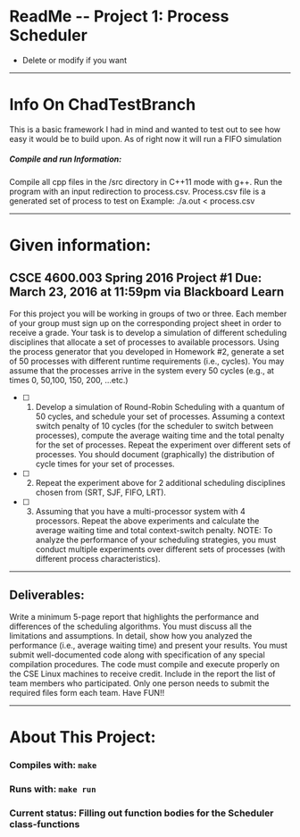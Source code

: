 # ReadMe -- Project 1: Process Scheduler
 - Delete or modify  if you want
----------------------------------------

# Info On ChadTestBranch
This is a basic framework I had in mind and wanted to test out to see how easy it would be to build upon.
As of right now it will run a FIFO simulation
##### Compile and run Information:
Compile all cpp files in the /src directory in C++11 mode with g++.
Run the program with an input redirection to process.csv. Process.csv file is a generated set of process to test on
Example: ./a.out < process.csv

----------------------------------------

# Given information: 

CSCE 4600.003
Spring 2016
Project #1
Due: March 23, 2016 at 11:59pm via Blackboard Learn
------------------------------------------------------------------------------
For this project you will be working in groups of two or three. Each member of your group must sign up on the
corresponding project sheet in order to receive a grade. Your task is to develop a simulation of different
scheduling disciplines that allocate a set of processes to available processors.
Using the process generator that you developed in Homework #2, generate a set of 50 processes with different
runtime requirements (i.e., cycles). You may assume that the processes arrive in the system every 50 cycles (e.g.,
at times 0, 50,100, 150, 200, …etc.)

- [ ] 1. Develop a simulation of Round-Robin Scheduling with a quantum of 50 cycles, and schedule your set of
processes. Assuming a context switch penalty of 10 cycles (for the scheduler to switch between
processes), compute the average waiting time and the total penalty for the set of processes. Repeat the
experiment over different sets of processes. You should document (graphically) the distribution of cycle
times for your set of processes.

- [ ] 2. Repeat the experiment above for 2 additional scheduling disciplines chosen from (SRT, SJF, FIFO,
LRT).

- [ ] 3. Assuming that you have a multi-processor system with 4 processors. Repeat the above experiments and
calculate the average waiting time and total context-switch penalty.
NOTE: To analyze the performance of your scheduling strategies, you must conduct multiple experiments over
different sets of processes (with different process characteristics).

---------------------------------------------------------------------

## Deliverables: 
Write a minimum 5-page report that highlights the performance and differences of the scheduling
algorithms. You must discuss all the limitations and assumptions. In detail, show how you analyzed the
performance (i.e., average waiting time) and present your results. You must submit well-documented code along
with specification of any special compilation procedures. The code must compile and execute properly on the
CSE Linux machines to receive credit. Include in the report the list of team members who participated. Only one
person needs to submit the required files form each team.
Have FUN!!

---------------------------------------------

# About This Project:

### Compiles with: `make`
### Runs with: `make run`
### Current status: Filling out function bodies for the Scheduler class-functions

